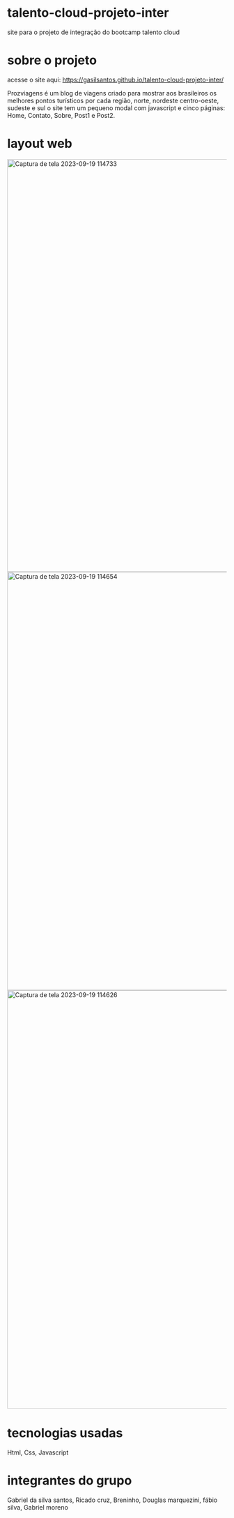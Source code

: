 # talento-cloud-projeto-inter
  site para o projeto de integração do bootcamp talento cloud
# sobre o projeto 
  acesse o site aqui: https://gasilsantos.github.io/talento-cloud-projeto-inter/

  
 Prozviagens é um blog de viagens criado para mostrar aos brasileiros os melhores pontos turísticos por cada região, norte, nordeste centro-oeste, sudeste e sul o site tem um 
 pequeno modal com javascript e cinco páginas: Home, Contato, Sobre, Post1 e Post2.

 # layout web

 <img width="947" alt="Captura de tela 2023-09-19 114733" src="https://github.com/gasilsantos/talento-cloud-projeto-inter/assets/102256288/1036f9d7-c0c0-4486-af25-d3cc39d6d4a9">
<img width="960" alt="Captura de tela 2023-09-19 114654" src="https://github.com/gasilsantos/talento-cloud-projeto-inter/assets/102256288/0aca6450-91c8-439a-aec5-b622de39aedd">
<img width="960" alt="Captura de tela 2023-09-19 114626" src="https://github.com/gasilsantos/talento-cloud-projeto-inter/assets/102256288/a77a9b64-51d1-4850-b41b-b41c372a4028">


# tecnologias usadas
  Html, Css, Javascript 
  
# integrantes do grupo 
  Gabriel da silva santos, Ricado cruz, Breninho, Douglas marquezini, fábio silva, Gabriel moreno
